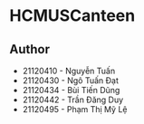 # HCMUSCanteen
## Author
- 21120410 - Nguyễn Tuấn 
- 21120430 - Ngô Tuấn Đạt
- 21120434 - Bùi Tiến Dũng
- 21120442 - Trần Đăng Duy
- 21120495 - Phạm Thị Mỹ Lệ